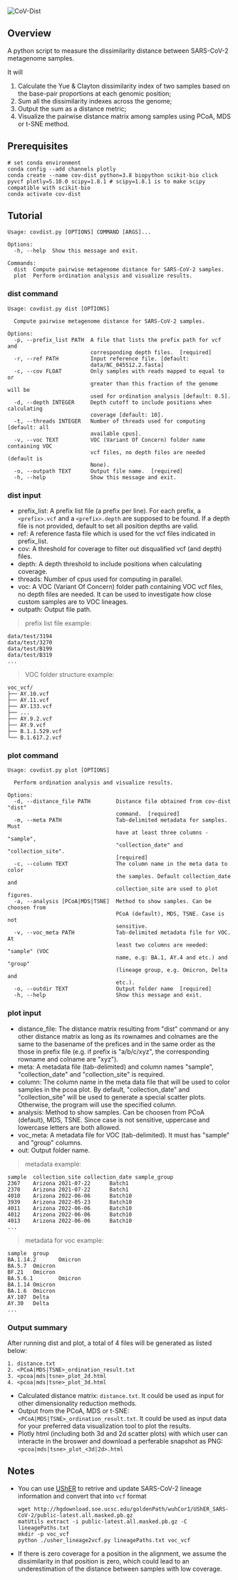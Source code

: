 ![CoV-Dist ](./img.svg)

## Overview
A python script to measure the dissimilarity distance between SARS-CoV-2 metagenome samples.

It will 
1) Calculate the Yue & Clayton dissimilarity index of two samples based on the base-pair proportions at each genomic position;
2) Sum all the dissimilarity indexes across the genome;
3) Output the sum as a distance metric;
4) Visualize the pairwise distance matrix among samples using PCoA, MDS or t-SNE method.

## Prerequisites
```
# set conda environment
conda config --add channels plotly
conda create --name cov-dist python=3.8 biopython scikit-bio click pyvcf plotly=5.10.0 scipy=1.8.1 # scipy=1.8.1 is to make scipy compatible with scikit-bio
conda activate cov-dist
```

## Tutorial

```
Usage: covdist.py [OPTIONS] COMMAND [ARGS]...

Options:
  -h, --help  Show this message and exit.

Commands:
  dist  Compute pairwise metagenome distance for SARS-CoV-2 samples.
  plot  Perform ordination analysis and visualize results.
```

### dist command
```
Usage: covdist.py dist [OPTIONS]

  Compute pairwise metagenome distance for SARS-CoV-2 samples.

Options:
  -p, --prefix_list PATH  A file that lists the prefix path for vcf and
                          corresponding depth files.  [required]
  -r, --ref PATH          Input reference file. [default:
                          data/NC_045512.2.fasta]
  -c, --cov FLOAT         Only samples with reads mapped to equal to or
                          greater than this fraction of the genome will be
                          used for ordination analysis [default: 0.5].
  -d, --depth INTEGER     Depth cutoff to include positions when calculating
                          coverage [default: 10].
  -t, --threads INTEGER   Number of threads used for computing [default: all
                          available cpus].
  -v, --voc TEXT          VOC (Variant Of Concern) folder name containing VOC
                          vcf files, no depth files are needed (default is
                          None).
  -o, --outpath TEXT      Output file name.  [required]
  -h, --help              Show this message and exit.
```

### dist input
* prefix_list: A prefix list file (a prefix per line). For each prefix, a `<prefix>.vcf` and a `<prefix>.depth` are supposed to be found. If a depth file is not provided, default to set all position depths are valid.
* ref: A reference fasta file which is used for the vcf files indicated in prefix_list.
* cov: A threshold for coverage to filter out disqualified vcf (and depth) files.
* depth: A depth threshold to include positions when calculating coverage.
* threads: Number of cpus used for computing in parallel.
* voc: A VOC (Variant Of Concern) folder path containing VOC vcf files, no depth files are needed. It can be used to investigate how close custom samples are to VOC lineages.
* outpath: Output file path.

> prefix list file example:
```
data/test/3194
data/test/3270
data/test/B199
data/test/B319
...
```

> VOC folder structure example:
```
voc_vcf/
├── AY.10.vcf
├── AY.11.vcf
├── AY.133.vcf
├── ...
├── AY.9.2.vcf
├── AY.9.vcf
├── B.1.1.529.vcf
└── B.1.617.2.vcf
```

### plot command
```
Usage: covdist.py plot [OPTIONS]

  Perform ordination analysis and visualize results.

Options:
  -d, --distance_file PATH        Distance file obtained from cov-dist "dist"
                                  command.  [required]
  -m, --meta PATH                 Tab-delimited metadata for samples. Must
                                  have at least three columns - "sample",
                                  "collection_date" and "collection_site".
                                  [required]
  -c, --column TEXT               The column name in the meta data to color
                                  the samples. Default collection_date and
                                  collection_site are used to plot figures.
  -a, --analysis [PCoA|MDS|TSNE]  Method to show samples. Can be choosen from
                                  PCoA (default), MDS, TSNE. Case is not
                                  sensitive.
  -v, --voc_meta PATH             Tab-delimited metadata file for VOC. At
                                  least two columns are needed: "sample" (VOC
                                  name, e.g: BA.1, AY.4 and etc.) and "group"
                                  (lineage group, e.g. Omicron, Delta and
                                  etc.).
  -o, --outdir TEXT               Output folder name  [required]
  -h, --help                      Show this message and exit.
```

### plot input
* distance_file: The distance matrix resulting from "dist" command or any other distance matrix as long as its rownames and colnames are the same to the basename of the prefices and in the same order as the those in prefix file (e.g. if prefix is "a/b/c/xyz", the corresponding rowname and colname are "xyz").
* meta: A metadata file (tab-delimited) and column names "sample", "collection_date" and "collection_site" is required.
* column: The column name in the meta data file that will be used to color samples in the pcoa plot. By default, "collection_date" and "collection_site" will be used to generate a special scatter plots. Otherwise, the program will use the specified column.
* analysis: Method to show samples. Can be choosen from PCoA (default), MDS, TSNE. Since case is not sensitive, uppercase and lowercase letters are both allowed.
* voc_meta: A metadata file for VOC (tab-delimited). It must has "sample" and "group" columns.
* out: Output folder name.

> metadata example:
```
sample  collection_site collection_date sample_group
2367    Arizona 2021-07-22      Batch1
2370    Arizona 2021-07-22      Batch1
4010    Arizona 2022-06-06      Batch10
3939    Arizona 2022-05-23      Batch10
4011    Arizona 2022-06-06      Batch10
4012    Arizona 2022-06-06      Batch10
4013    Arizona 2022-06-06      Batch10
...
```

> metadata for voc example:
```
sample  group
BA.1.14.2       Omicron
BA.5.7  Omicron
BF.21   Omicron
BA.5.6.1        Omicron
BA.1.14 Omicron
BA.1.6  Omicron
AY.107  Delta
AY.30   Delta
...
```

### Output summary
After running dist and plot, a total of 4 files will be generated as listed below:
```
1. distance.txt
2. <PCoA|MDS|TSNE>_ordination_result.txt
3. <pcoa|mds|tsne>_plot_2d.html
4. <pcoa|mds|tsne>_plot_3d.html
```

* Calculated distance matrix: `distance.txt`. It could be used as input for other dimensionality reduction methods.
* Output from the PCoA, MDS or t-SNE: `<PCoA|MDS|TSNE>_ordination_result.txt`. It could be used as input data for your preferred data visualization tool to plot the results.
* Plotly html (including both 3d and 2d scatter plots) with which user can interacte in the broswer and download a perferable snapshot as PNG: `<pcoa|mds|tsne>_plot_<3d|2d>.html`

## Notes
* You can use [UShER](https://github.com/yatisht/usher) to retrive and update SARS-CoV-2 lineage information and convert that into `vcf` format
  ```
  wget http://hgdownload.soe.ucsc.edu/goldenPath/wuhCor1/UShER_SARS-CoV-2/public-latest.all.masked.pb.gz
  matUtils extract -i public-latest.all.masked.pb.gz -C lineagePaths.txt
  mkdir -p voc_vcf
  python ./usher_lineage2vcf.py lineagePaths.txt voc_vcf
  ```
* If there is zero coverage for a position in the alignment, we assume the dissimilarity in that position is zero, which could lead to an underestimation of the distance between samples with low coverage.
